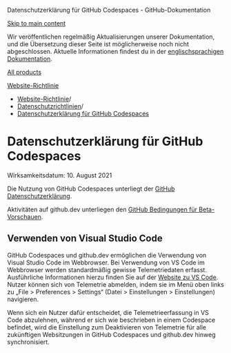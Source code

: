 Datenschutzerklärung für GitHub Codespaces - GitHub-Dokumentation

[Skip to main content](#main-content)

Wir veröffentlichen regelmäßig Aktualisierungen unserer Dokumentation, und die Übersetzung dieser Seite ist möglicherweise noch nicht abgeschlossen. Aktuelle Informationen findest du in der [englischsprachigen Dokumentation](/en).

[All products](/de)

[Website-Richtlinie](/de/site-policy)

* [Website-Richtlinie](/de/site-policy)/
* [Datenschutzrichtlinien](/de/site-policy/privacy-policies)/
* [Datenschutzerklärung für GitHub Codespaces](/de/site-policy/privacy-policies/github-codespaces-privacy-statement)

Datenschutzerklärung für GitHub Codespaces
==========

Wirksamkeitsdatum: 10. August 2021

Die Nutzung von GitHub Codespaces unterliegt der [GitHub Datenschutzerklärung](/de/site-policy/privacy-policies/github-privacy-statement).

Aktivitäten auf github.dev unterliegen den [GitHub Bedingungen für Beta-Vorschauen](/de/site-policy/github-terms/github-terms-of-service#j-beta-previews).

[](#verwenden-von-visual-studio-code)Verwenden von Visual Studio Code
----------

GitHub Codespaces und github.dev ermöglichen die Verwendung von Visual Studio Code im Webbrowser. Bei Verwendung von VS Code im Webbrowser werden standardmäßig gewisse Telemetriedaten erfasst. Ausführliche Informationen hierzu finden Sie auf der [Website zu VS Code](https://code.visualstudio.com/docs/getstarted/telemetry). Nutzer können sich von Telemetrie abmelden, indem sie im Menü oben links zu „File \> Preferences \> Settings“ (Datei \> Einstellungen \> Einstellungen) navigieren.

Wenn sich ein Nutzer dafür entscheidet, die Telemetrieerfassung in VS Code abzulehnen, während er sich wie beschrieben in einem Codespace befindet, wird die Einstellung zum Deaktivieren von Telemetrie für alle zukünftigen Websitzungen in GitHub Codespaces und github.dev hinweg synchronisiert.
